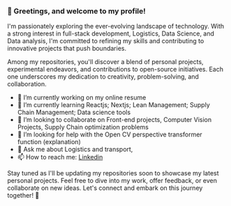 ### 👋 Greetings, and welcome to my profile!

<!--
**KingKokouvi/KingKokouvi** is a ✨ _special_ ✨ repository because its `README.md` (this file) appears on your GitHub profile.

Here are some ideas to get you started:

- 🔭 I’m currently working on ...
- 🌱 I’m currently learning ...
- 👯 I’m looking to collaborate on ...
- 🤔 I’m looking for help with ...
- 💬 Ask me about ...
- 📫 How to reach me: ...
- 😄 Pronouns: ...
- ⚡ Fun fact: ...
-->



I'm passionately exploring the ever-evolving landscape of technology. With a strong interest in full-stack development, Logistics, Data Science, and Data analysis, I'm committed to refining my skills and contributing to innovative projects that push boundaries.

Among my repositories, you'll discover a blend of personal projects, experimental endeavors, and contributions to open-source initiatives. Each one underscores my dedication to creativity, problem-solving, and collaboration.

- 🔭 I’m currently working on my online resume
- 🌱 I’m currently learning Reactjs; Nextjs; Lean Management; Supply Chain Management; Data science tools 
- 👯 I’m looking to collaborate on Front-end projects, Computer Vision Projects, Supply Chain optimization problems
- 🤔 I’m looking for help with the Open CV perspective transformer function (explanation)
- 💬 Ask me about Logistics and transport, 
- 📫 How to reach me: [Linkedin](https://www.linkedin.com/in/danssou-kokouvi-achille-bright-473446189/)

Stay tuned as I'll be updating my repositories soon to showcase my latest personal projects. Feel free to dive into my work, offer feedback, or even collaborate on new ideas. Let's connect and embark on this journey together! 🌟


